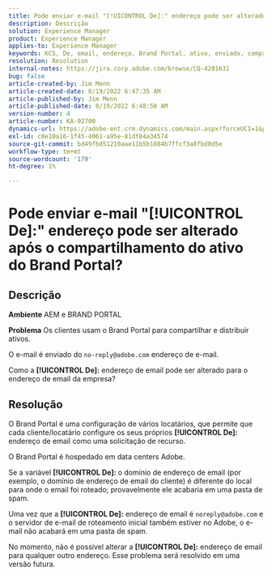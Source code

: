 ```yaml
---
title: Pode enviar e-mail "[!UICONTROL De]:" endereço pode ser alterado após o compartilhamento do ativo do Brand Portal?
description: Descrição
solution: Experience Manager
product: Experience Manager
applies-to: Experience Manager
keywords: KCS, De, email, endereço, Brand Portal, ativo, enviado, compartilhamento
resolution: Resolution
internal-notes: https://jira.corp.adobe.com/browse/CQ-4201631
bug: false
article-created-by: Jim Menn
article-created-date: 8/19/2022 6:47:35 AM
article-published-by: Jim Menn
article-published-date: 8/19/2022 6:48:50 AM
version-number: 4
article-number: KA-02700
dynamics-url: https://adobe-ent.crm.dynamics.com/main.aspx?forceUCI=1&pagetype=entityrecord&etn=knowledgearticle&id=53c07fcc-8a1f-ed11-b83e-0022480866ad
exl-id: c0e10a16-1f45-4061-a95e-81df84a34574
source-git-commit: bd49fbd51210aae11b5b1084b7ffcf3a8fbd0d5e
workflow-type: tm+mt
source-wordcount: '179'
ht-degree: 1%

---
```


# Pode enviar e-mail &quot;[!UICONTROL De]:&quot; endereço pode ser alterado após o compartilhamento do ativo do Brand Portal?

## Descrição


<b>Ambiente</b>
AEM e BRAND PORTAL

<b>Problema</b>
Os clientes usam o Brand Portal para compartilhar e distribuir ativos.

O e-mail é enviado do `no-reply@adobe.com` endereço de e-mail.

Como a <b>[!UICONTROL De]:</b> endereço de email pode ser alterado para o endereço de email da empresa?


## Resolução


O Brand Portal é uma configuração de vários locatários, que permite que cada cliente/locatário configure os seus próprios <b>[!UICONTROL De]:</b> endereço de email como uma solicitação de recurso.

O Brand Portal é hospedado em data centers Adobe.

Se a variável <b>[!UICONTROL De]: </b>o domínio de endereço de email (por exemplo, o domínio de endereço de email do cliente) é diferente do local para onde o email foi roteado; provavelmente ele acabaria em uma pasta de spam.

Uma vez que a <b>[!UICONTROL De]:</b> endereço de email é `noreply@adobe.com` e o servidor de e-mail de roteamento inicial também estiver no Adobe, o e-mail não acabará em uma pasta de spam.

No momento, não é possível alterar a <b>[!UICONTROL De]:</b> endereço de email para qualquer outro endereço. Esse problema será resolvido em uma versão futura.
